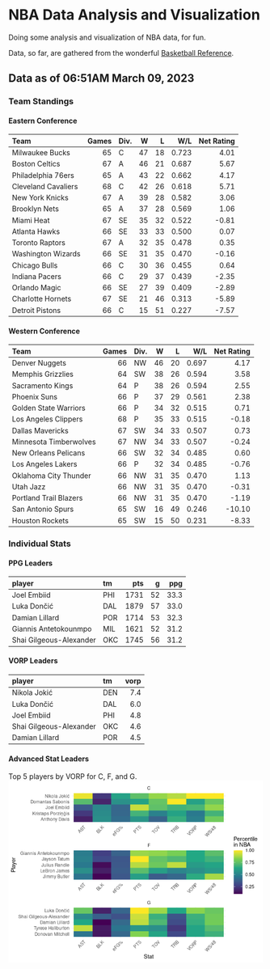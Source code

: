 # NBA Data Analysis and Visualization

Doing some analysis and visualization of NBA data, for fun.

Data, so far, are gathered from the wonderful [Basketball
Reference](https://www.basketball-reference.com/).

## Data as of 06:51AM March 09, 2023

### Team Standings

#### Eastern Conference

| Team                | Games | Div. |   W |   L |   W/L | Net Rating |
|:--------------------|------:|:-----|----:|----:|------:|-----------:|
| Milwaukee Bucks     |    65 | C    |  47 |  18 | 0.723 |       4.01 |
| Boston Celtics      |    67 | A    |  46 |  21 | 0.687 |       5.67 |
| Philadelphia 76ers  |    65 | A    |  43 |  22 | 0.662 |       4.17 |
| Cleveland Cavaliers |    68 | C    |  42 |  26 | 0.618 |       5.71 |
| New York Knicks     |    67 | A    |  39 |  28 | 0.582 |       3.06 |
| Brooklyn Nets       |    65 | A    |  37 |  28 | 0.569 |       1.06 |
| Miami Heat          |    67 | SE   |  35 |  32 | 0.522 |      -0.81 |
| Atlanta Hawks       |    66 | SE   |  33 |  33 | 0.500 |       0.07 |
| Toronto Raptors     |    67 | A    |  32 |  35 | 0.478 |       0.35 |
| Washington Wizards  |    66 | SE   |  31 |  35 | 0.470 |      -0.16 |
| Chicago Bulls       |    66 | C    |  30 |  36 | 0.455 |       0.64 |
| Indiana Pacers      |    66 | C    |  29 |  37 | 0.439 |      -2.35 |
| Orlando Magic       |    66 | SE   |  27 |  39 | 0.409 |      -2.89 |
| Charlotte Hornets   |    67 | SE   |  21 |  46 | 0.313 |      -5.89 |
| Detroit Pistons     |    66 | C    |  15 |  51 | 0.227 |      -7.57 |

#### Western Conference

| Team                   | Games | Div. |   W |   L |   W/L | Net Rating |
|:-----------------------|------:|:-----|----:|----:|------:|-----------:|
| Denver Nuggets         |    66 | NW   |  46 |  20 | 0.697 |       4.17 |
| Memphis Grizzlies      |    64 | SW   |  38 |  26 | 0.594 |       3.58 |
| Sacramento Kings       |    64 | P    |  38 |  26 | 0.594 |       2.55 |
| Phoenix Suns           |    66 | P    |  37 |  29 | 0.561 |       2.38 |
| Golden State Warriors  |    66 | P    |  34 |  32 | 0.515 |       0.71 |
| Los Angeles Clippers   |    68 | P    |  35 |  33 | 0.515 |      -0.18 |
| Dallas Mavericks       |    67 | SW   |  34 |  33 | 0.507 |       0.73 |
| Minnesota Timberwolves |    67 | NW   |  34 |  33 | 0.507 |      -0.24 |
| New Orleans Pelicans   |    66 | SW   |  32 |  34 | 0.485 |       0.60 |
| Los Angeles Lakers     |    66 | P    |  32 |  34 | 0.485 |      -0.76 |
| Oklahoma City Thunder  |    66 | NW   |  31 |  35 | 0.470 |       1.13 |
| Utah Jazz              |    66 | NW   |  31 |  35 | 0.470 |      -0.31 |
| Portland Trail Blazers |    66 | NW   |  31 |  35 | 0.470 |      -1.19 |
| San Antonio Spurs      |    65 | SW   |  16 |  49 | 0.246 |     -10.10 |
| Houston Rockets        |    65 | SW   |  15 |  50 | 0.231 |      -8.33 |

### Individual Stats

#### PPG Leaders

| player                  | tm  |  pts |   g |  ppg |
|:------------------------|:----|-----:|----:|-----:|
| Joel Embiid             | PHI | 1731 |  52 | 33.3 |
| Luka Dončić             | DAL | 1879 |  57 | 33.0 |
| Damian Lillard          | POR | 1714 |  53 | 32.3 |
| Giannis Antetokounmpo   | MIL | 1621 |  52 | 31.2 |
| Shai Gilgeous-Alexander | OKC | 1745 |  56 | 31.2 |

#### VORP Leaders

| player                  | tm  | vorp |
|:------------------------|:----|-----:|
| Nikola Jokić            | DEN |  7.4 |
| Luka Dončić             | DAL |  6.0 |
| Joel Embiid             | PHI |  4.8 |
| Shai Gilgeous-Alexander | OKC |  4.6 |
| Damian Lillard          | POR |  4.5 |

#### Advanced Stat Leaders

Top 5 players by VORP for C, F, and G.
![](README_files/figure-gfm/README-unnamed-chunk-7-1.png)<!-- -->
